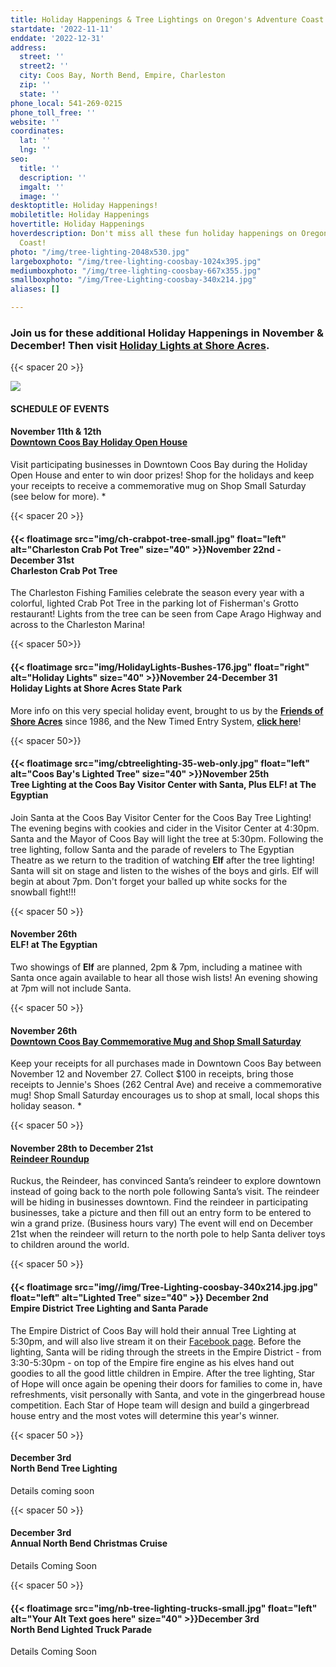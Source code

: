 ```yaml
---
title: Holiday Happenings & Tree Lightings on Oregon's Adventure Coast!
startdate: '2022-11-11'
enddate: '2022-12-31'
address:
  street: ''
  street2: ''
  city: Coos Bay, North Bend, Empire, Charleston
  zip: ''
  state: ''
phone_local: 541-269-0215
phone_toll_free: ''
website: ''
coordinates:
  lat: ''
  lng: ''
seo:
  title: ''
  description: ''
  imgalt: ''
  image: ''
desktoptitle: Holiday Happenings!
mobiletitle: Holiday Happenings
hovertitle: Holiday Happenings
hoverdescription: Don't miss all these fun holiday happenings on Oregon's Adventure
  Coast!
photo: "/img/tree-lighting-2048x530.jpg"
largeboxphoto: "/img/tree-lighting-coosbay-1024x395.jpg"
mediumboxphoto: "/img/tree-lighting-coosbay-667x355.jpg"
smallboxphoto: "/img/Tree-Lighting-coosbay-340x214.jpg"
aliases: []

---
```

### Join us for these additional Holiday Happenings in November & December! Then visit [**Holiday Lights at Shore Acres**](https://www.oregonsadventurecoast.com/event/annual-holiday-lights-at-shore-acres/)**.**

{{< spacer 20 >}}

![](/img/tree-lighting-2048x530.jpg)

#### SCHEDULE OF EVENTS

#### November 11th & 12th <br>[Downtown Coos Bay Holiday Open House](https://coosbaydowntown.org/holiday-events-in-downtown-2/)

Visit participating businesses in Downtown Coos Bay during the Holiday Open House and enter to win door prizes! Shop for the holidays and keep your receipts to receive a commemorative mug on Shop Small Saturday (see below for more). *

{{< spacer 20 >}}

#### {{< floatimage src="img/ch-crabpot-tree-small.jpg" float="left" alt="Charleston Crab Pot Tree" size="40" >}}November 22nd - December 31st<br>Charleston Crab Pot Tree

The Charleston Fishing Families celebrate the season every year with a colorful, lighted Crab Pot Tree in the parking lot of Fisherman's Grotto restaurant!  Lights from the tree can be seen from Cape Arago Highway and across to the Charleston Marina!

{{< spacer 50>}}

#### {{< floatimage src="img/HolidayLights-Bushes-176.jpg" float="right" alt="Holiday Lights" size="40" >}}November 24-December 31 <br>Holiday Lights at Shore Acres State Park

More info on this very special holiday event, brought to us by the [**Friends of Shore Acres**](https://shoreacres.net/about-us/about-friends-of-shore-acres-inc/) since 1986, and the New Timed Entry System, [**click here**](/event/annual-holiday-lights-at-shore-acres/)!

{{< spacer 50>}}

#### {{< floatimage src="img/cbtreelighting-35-web-only.jpg" float="left" alt="Coos Bay's Lighted Tree" size="40" >}}November 25th <br>Tree Lighting at the Coos Bay Visitor Center with Santa, Plus ELF! at The Egyptian

Join Santa at the Coos Bay Visitor Center for the Coos Bay Tree Lighting! The evening begins with cookies and cider in the Visitor Center at 4:30pm. Santa and the Mayor of Coos Bay will light the tree at 5:30pm. Following the tree lighting, follow Santa and the parade of revelers to The Egyptian Theatre as we return to the tradition of watching **Elf** after the tree lighting! Santa will sit on stage and listen to the wishes of the boys and girls. Elf will begin at about 7pm. Don't forget your balled up white socks for the snowball fight!!!

{{< spacer 50 >}}

#### November 26th <br>ELF! at The Egyptian

Two showings of **Elf** are planned, 2pm & 7pm, including a matinee with Santa once again available to hear all those wish lists! An evening showing at 7pm will not include Santa.

{{< spacer 50 >}}

#### November 26th <br>[Downtown Coos Bay Commemorative Mug and Shop Small Saturday](https://coosbaydowntown.org/holiday-events-in-downtown-2/)

Keep your receipts for all purchases made in Downtown Coos Bay between November 12 and November 27. Collect $100 in receipts, bring those receipts to Jennie's Shoes (262 Central Ave) and receive a commemorative mug! Shop Small Saturday encourages us to shop at small, local shops this holiday season. *

{{< spacer 50 >}}

#### November 28th to December 21st<br>[**Reindeer Roundup**]()

Ruckus, the Reindeer, has convinced Santa’s reindeer to explore downtown instead of going back to the north pole following Santa’s visit. The reindeer will be hiding in businesses downtown. Find the reindeer in participating businesses, take a picture and then fill out an entry form to be entered to win a grand prize. (Business hours vary) The event will end on December 21st when the reindeer will return to the north pole to help Santa deliver toys to children around the world.

{{< spacer 50 >}}

#### {{< floatimage src="img//img/Tree-Lighting-coosbay-340x214.jpg.jpg" float="left" alt="Lighted Tree" size="40" >}} December 2nd <br>Empire District Tree Lighting and Santa Parade

The Empire District of Coos Bay will hold their annual Tree Lighting at 5:30pm, and will also live stream it on their [Facebook page](https://www.facebook.com/Community-Coalition-of-Empire-CCE-110984147408194). Before the lighting, Santa will be riding through the streets in the Empire District - from 3:30-5:30pm - on top of the Empire fire engine as his elves hand out goodies to all the good little children in Empire. After the tree lighting, Star of Hope will once again be opening their doors for families to come in, have refreshments, visit personally with Santa, and vote in the gingerbread house competition. Each Star of Hope team will design and build a gingerbread house entry and the most votes will determine this year's winner.

{{< spacer 50 >}}

#### December 3rd <br>North Bend Tree Lighting

Details coming soon

{{< spacer 50 >}}

#### December 3rd <br>Annual North Bend Christmas Cruise

Details Coming Soon

{{< spacer 50 >}}

#### {{< floatimage src="img/nb-tree-lighting-trucks-small.jpg" float="left" alt="Your Alt Text goes here" size="40" >}}December 3rd <br>North Bend Lighted Truck Parade

Details Coming Soon